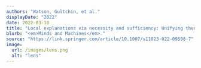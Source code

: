 ```yaml
---
authors: "Watson, Gultchin, et al."
displayDate: "2022"
date: 2022-03-18
title: "Local explanations via necessity and sufficiency: Unifying theory and practice"
blurb: "<em>Minds and Machines</em>."
source: "https://link.springer.com/article/10.1007/s11023-022-09598-7"
image:
  url: /images/lens.png
  alt: "lens"
---
```

